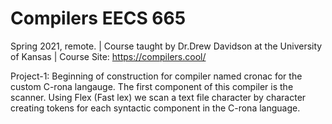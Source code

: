 # Compilers EECS 665 
Spring 2021, remote. |
Course taught by Dr.Drew Davidson at the University of Kansas |
Course Site: https://compilers.cool/

Project-1:
  Beginning of construction for compiler named cronac for the custom C-rona langauge. 
  The first component of this compiler is the scanner. Using Flex (Fast lex) we scan a text file character by character creating     tokens for each syntactic component in the C-rona language.
